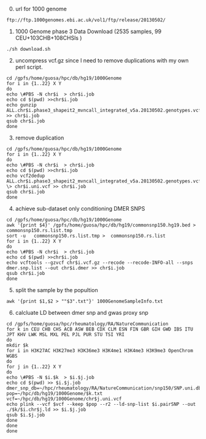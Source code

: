 
0. url for 1000 genome
```
ftp://ftp.1000genomes.ebi.ac.uk/vol1/ftp/release/20130502/
```
1. 1000 Genome phase 3 Data Download (2535 samples, 99 CEU+103CHB+108CHSls ) 
```
./sh download.sh
```
2. uncompress vcf.gz since I need to remove duplications with my own perl script.
```
cd /gpfs/home/guosa/hpc/db/hg19/1000Genome
for i in {1..22} X Y
do
echo \#PBS -N chr$i  > chr$i.job
echo cd $(pwd) >>chr$i.job
echo gunzip ALL.chr$i.phase3_shapeit2_mvncall_integrated_v5a.20130502.genotypes.vcf.gz >> chr$i.job
qsub chr$i.job
done
```
3. remove duplication
```
cd /gpfs/home/guosa/hpc/db/hg19/1000Genome
for i in {1..22} X Y
do
echo \#PBS -N chr$i  > chr$i.job
echo cd $(pwd) >>chr$i.job
echo vcf2dedup ALL.chr$i.phase3_shapeit2_mvncall_integrated_v5a.20130502.genotypes.vcf \> chr$i.uni.vcf >> chr$i.job
qsub chr$i.job
done
```
4. achieve sub-dataset only conditioning DMER SNPS
```
cd /gpfs/home/guosa/hpc/db/hg19/1000Genome
awk '{print $4}' /gpfs/home/guosa/hpc/db/hg19/commonsnp150.hg19.bed > commonsnp150.rs.list.tmp
sort -u   commonsnp150.rs.list.tmp >  commonsnp150.rs.list
for i in {1..22} X Y
do
echo \#PBS -N chr$i  > chr$i.job
echo cd $(pwd) >>chr$i.job
echo vcftools --gzvcf chr$i.vcf.gz --recode --recode-INFO-all --snps dmer.snp.list --out chr$i.dmer >> chr$i.job
qsub chr$i.job
done
```
5. split the sample by the popultion
```
awk '{print $1,$2 > ""$3".txt"}' 1000GenomeSampleInfo.txt
```
6. calcluate LD between dmer snp and gwas proxy snp
```
cd /gpfs/home/guosa/hpc/rheumatology/RA/NatureCommunication
for k in CEU CHB CHS ACB ASW BEB CDX CLM ESN FIN GBR GIH GWD IBS ITU JPT KHV LWK MSL MXL PEL PJL PUR STU TSI YRI 
do
mkdir $k
for i in H3K27AC H3K27me3 H3K36me3 H3K4me1 H3K4me3 H3K9me3 OpenChrom WGBS
do 
for j in {1..22} X Y
do
echo \#PBS -N $i.$k  > $i.$j.job
echo cd $(pwd) >> $i.$j.job
dmer_snp_db=~/hpc/rheumatology/RA/NatureCommunication/snp150/SNP.uni.db
pop=~/hpc/db/hg19/1000Genome/$k.txt
vcf=~/hpc/db/hg19/1000Genome/chr$j.uni.vcf
echo plink --vcf $vcf --keep $pop --r2 --ld-snp-list $i.pairSNP --out ./$k/$i.chr$j.ld >> $i.$j.job
qsub $i.$j.job
done
done
done

```
